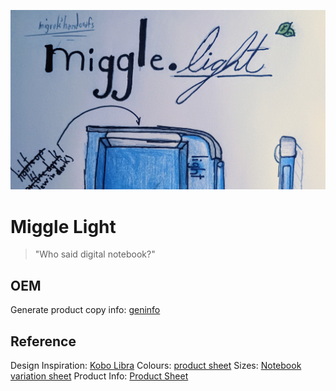![MiggleLight drawing](./proto.jpg)

# Miggle Light
> "Who said digital notebook?"

## OEM
Generate product copy info: [geninfo](./generate_inf.py)

## Reference
Design Inspiration: [Kobo Libra]()
Colours: [product sheet]()
Sizes: [Notebook variation sheet]()
Product Info: [Product Sheet]()


